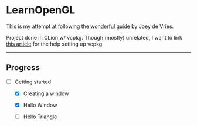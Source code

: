 # LearnOpenGL

This is my attempt at following the [wonderful guide](https://learnopengl.com/) by Joey de Vries.

Project done in CLion w/ vcpkg. Though (mostly) unrelated, I want to link [this article](https://jessenerio.com/how-to-install-any-c-dependencies-in-clion-on-windows/) for the help setting up vcpkg.

---
## Progress
-[ ] Getting started
  - [x] Creating a window 
  - [x] Hello Window
  - [ ] Hello Triangle

